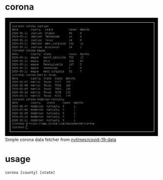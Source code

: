 # corona

![](https://github.com/SeungheonOh/corona/blob/master/doc/output.png)
Simple corona data fetcher from [nytimes/covid-19-data](https://github.com/nytimes/covid-19-data)

# usage

```
corona [county] [state]
```
